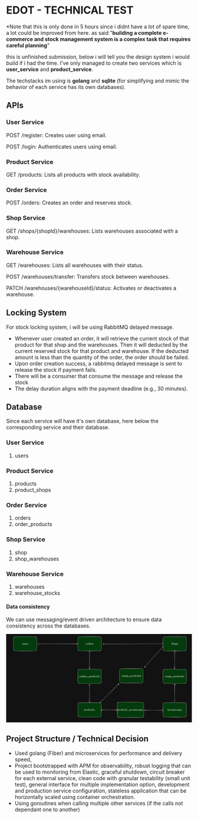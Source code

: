 # EDOT - TECHNICAL TEST

*Note that this is only done in 5 hours since i didnt have a lot of spare time, a lot could be improved from here. as said "**building a complete e-commerce and stock management system is a complex task that requires careful planning**" 

this is unfinished submission, below i will tell you the design system i would build if i had the time. I've only managed to create two services which is **user_service** and **product_service**. 

The techstacks im using is **golang** and **sqlite** (for simplifying and mimic the behavior of each service has its own databases).

## APIs

### User Service

POST /register: Creates user using email.

POST /login: Authenticates users using email.

### Product Service
GET /products: Lists all products with stock availability.
### Order Service
POST /orders: Creates an order and reserves stock.


### Shop Service
GET /shops/{shopId}/warehouses: Lists warehouses associated with a shop.
### Warehouse Service
GET /warehouses: Lists all warehouses with their status.

POST /warehouses/transfer: Transfers stock between warehouses.

PATCH /warehouses/{warehouseId}/status: Activates or deactivates a warehouse.

## Locking System
For stock locking system, i will be using RabbitMQ delayed message.

- Whenever user created an order, it will retrieve the current stock of that product for that shop and the warehouses. Then it will deducted by the current reserved stock for that product and warehouse. If the deducted amount is less than the quantity of the order, the order should be failed.
- Upon order creation success, a rabbitmq delayed message is sent to release the stock if payment fails.
- There will be a consumer that consume the message and release the stock
- The delay duration aligns with the payment deadline (e.g., 30 minutes).

## Database
Since each service will have it's own database, here below the corresponding service and their database.

### User Service
1. users

### Product Service
1. products
2. product_shops

### Order Service
1. orders
2. order_products

### Shop Service
1. shop
2. shop_warehouses

### Warehouse Service
1. warehouses
2. warehouse_stocks

#### Data consistency
We can use messaging/event driven architecture to ensure data consistency across the databases.

![database design](docs/image.png)

## Project Structure / Technical Decision
- Used golang (Fiber) and microservices for performance and delivery speed,
- Project bootstrapped with APM for observability, robust logging that can be used to monitoring from Elastic, graceful shutdown, circuit breaker for each external service, clean code with granular testability (small unit test), general interface for multiple implementation option, development and production service configuration, stateless application that can be horizontally scaled using container orchestration.
- Using goroutines when calling multiple other services (if the calls not dependant one to another)

